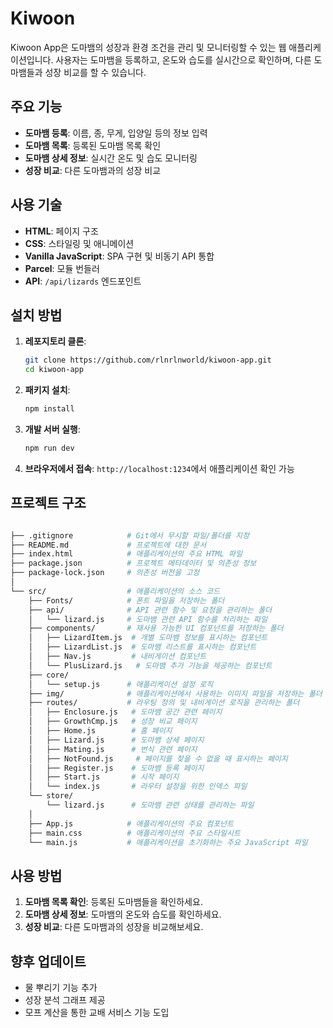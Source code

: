 # Kiwoon

Kiwoon App은 도마뱀의 성장과 환경 조건을 관리 및 모니터링할 수 있는 웹 애플리케이션입니다. 사용자는 도마뱀을 등록하고, 온도와 습도를 실시간으로 확인하며, 다른 도마뱀들과 성장 비교를 할 수 있습니다.

## 주요 기능

- **도마뱀 등록**: 이름, 종, 무게, 입양일 등의 정보 입력
- **도마뱀 목록**: 등록된 도마뱀 목록 확인
- **도마뱀 상세 정보**: 실시간 온도 및 습도 모니터링
- **성장 비교**: 다른 도마뱀과의 성장 비교

## 사용 기술

- **HTML**: 페이지 구조
- **CSS**: 스타일링 및 애니메이션
- **Vanilla JavaScript**: SPA 구현 및 비동기 API 통합
- **Parcel**: 모듈 번들러
- **API**: `/api/lizards` 엔드포인트

## 설치 방법

1. **레포지토리 클론**:
   ```bash
   git clone https://github.com/rlnrlnworld/kiwoon-app.git
   cd kiwoon-app
2. **패키지 설치**:
   ```bash
   npm install
4. **개발 서버 실행**:
   ```bash
   npm run dev
6. **브라우저에서 접속**: `http://localhost:1234`에서 애플리케이션 확인 가능

## 프로젝트 구조

```bash

├── .gitignore            # Git에서 무시할 파일/폴더를 지정
├── README.md             # 프로젝트에 대한 문서
├── index.html            # 애플리케이션의 주요 HTML 파일
├── package.json          # 프로젝트 메타데이터 및 의존성 정보
├── package-lock.json     # 의존성 버전을 고정
│
└── src/                  # 애플리케이션의 소스 코드
    ├── Fonts/            # 폰트 파일을 저장하는 폴더
    ├── api/              # API 관련 함수 및 요청을 관리하는 폴더
    │   └── lizard.js     # 도마뱀 관련 API 함수를 처리하는 파일
    ├── components/       # 재사용 가능한 UI 컴포넌트를 저장하는 폴더
    │   ├── LizardItem.js  # 개별 도마뱀 정보를 표시하는 컴포넌트
    │   ├── LizardList.js  # 도마뱀 리스트를 표시하는 컴포넌트
    │   ├── Nav.js         # 내비게이션 컴포넌트
    │   └── PlusLizard.js   # 도마뱀 추가 기능을 제공하는 컴포넌트
    ├── core/             
    │   └── setup.js      # 애플리케이션 설정 로직
    ├── img/              # 애플리케이션에서 사용하는 이미지 파일을 저장하는 폴더
    ├── routes/           # 라우팅 정의 및 내비게이션 로직을 관리하는 폴더
    │   ├── Enclosure.js   # 도마뱀 공간 관련 페이지
    │   ├── GrowthCmp.js   # 성장 비교 페이지
    │   ├── Home.js        # 홈 페이지
    │   ├── Lizard.js      # 도마뱀 상세 페이지
    │   ├── Mating.js      # 번식 관련 페이지
    │   ├── NotFound.js     # 페이지를 찾을 수 없을 때 표시하는 페이지
    │   ├── Register.js    # 도마뱀 등록 페이지
    │   ├── Start.js       # 시작 페이지
    │   └── index.js       # 라우터 설정을 위한 인덱스 파일
    └── store/
        └── lizard.js      # 도마뱀 관련 상태를 관리하는 파일
    │
    ├── App.js            # 애플리케이션의 주요 컴포넌트
    ├── main.css          # 애플리케이션의 주요 스타일시트
    └── main.js           # 애플리케이션을 초기화하는 주요 JavaScript 파일

```
## 사용 방법

1. **도마뱀 목록 확인**: 등록된 도마뱀들을 확인하세요.
2. **도마뱀 상세 정보**: 도마뱀의 온도와 습도를 확인하세요.
3. **성장 비교**: 다른 도마뱀과의 성장을 비교해보세요.

## 향후 업데이트

- 물 뿌리기 기능 추가
- 성장 분석 그래프 제공
- 모프 계산을 통한 교배 서비스 기능 도입
